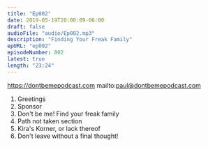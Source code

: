 ```yaml
---
title: "Ep002"
date: 2019-05-19T20:00:09-06:00
draft: false
audioFile: "audio/Ep002.mp3"
description: "Finding Your Freak Family"
epURL: "ep002"
episodeNumber: 002
latest: true
length: "23:24"
---
```

https://dontbemepodcast.com
mailto:paul@dontbemepodcast.com

1. Greetings
1. Sponsor
1. Don't be me! Find your freak family
1. Path not taken section
1. Kira's Korner, or lack thereof
1. Don't leave without a final thought!